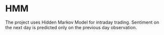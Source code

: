 # HMM
The project uses Hidden Markov Model for intraday trading.
Sentiment on the next day is predicted only on the previous day observation.